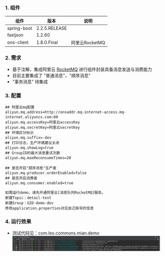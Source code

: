 ###  1. 组件
|  组件   | 版本  | 说明  |
|  ----  | ----  | ----  |
| spring-boot  | 2.2.5.RELEASE |   |
| fastjson  | 1.2.60 |   |
| ons-client  | 1.8.0.Final | 阿里云RocketMQ |

###  2. 需求
- 基于注解，集成阿里云 [RocketMQ](https://help.aliyun.com/product/29530.html?spm=a2c4g.11174283.6.540.6d6e57937NvtK2 ) 进行组件封装具备消息发送与消费能力
- 目前主要集成了 "普通消息"，"顺序消息"
- "事务消息" 待集成 


###  3. 配置
```
## 阿里云mq配置
aliyun.mq.address=http://onsaddr.mq-internet-access.mq-internet.aliyuncs.com:80
aliyun.mq.accessKey=阿里云accessKey
aliyun.mq.secretKey=阿里云secretKey
## 环境区分标示
aliyun.mq.suffix=-dev
## 打印日志，生产环境建议关闭
aliyun.mq.showLog=true
## GroupID的最大消息重试次数
aliyun.mq.maxReconsumeTimes=20

## 是否开启"顺序消息"生产者
aliyun.mq.producer.orderEnabled=false
## 是否开启消费者
aliyun.mq.consumer.enabled=true
```

```
如需运行demo，请先开通阿里云[消息队列RocketMQ]服务。
新建Topic：detail-test
新建Group：GID-demo-dev
修改application.properties对应自己账号的信息
```




###  4. 运行效果
- 测试代码见：com.leo.commons.mian.demo
![img.png](images/img.png)

